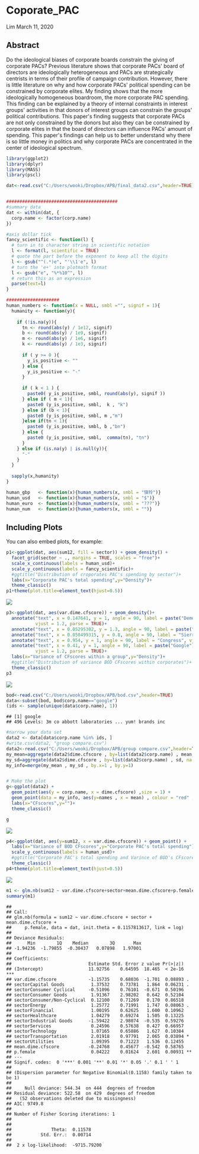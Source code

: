 Coporate\_PAC
================
Lim
March 11, 2020





Abstract
--------

Do the ideological biases of corporate boards constrain the giving of corporate PACs? Previous literature shows that corporate PACs' board of directors are ideologically heterogeneous and PACs are strategically centrists in terms of their profile of campaign contribution. However, there is little literature on why and how corporate PACs' political spending can be constrained by corporate elites. My finding shows that the more ideologically homogeneous boardroom, the more corporate PAC spending. This finding can be explained by a theory of internal constraints in interest groups' activities in that donors of interest groups can constrain the groups' political contributions. This paper's finding suggests that corporate PACs are not only constrained by the donors but also they can be constrained by corporate elites in that the board of directors can influence PACs' amount of spending. This paper's findings can help us to better understand why there is so little money in politics and why corporate PACs are concentrated in the center of ideological spectrum.

``` r
library(ggplot2)
library(dplyr)
library(MASS)
library(pscl)

dat<-read.csv("C:/Users/wooki/Dropbox/APB/final_data2.csv",header=TRUE)


##########################################
#summary data
dat <- within(dat, {
  corp.name <- factor(corp.name)
})
```

``` r
#axis dollar tick
fancy_scientific <- function(l) {
  # turn in to character string in scientific notation
  l <- format(l, scientific = TRUE)
  # quote the part before the exponent to keep all the digits
  l <- gsub("^(.*)e", "'\\1'e", l)
  # turn the 'e+' into plotmath format
  l <- gsub("e", "%*%10^", l)
  # return this as an expression
  parse(text=l)
}

####################
human_numbers <- function(x = NULL, smbl ="", signif = 1){
  humanity <- function(y){
    
    if (!is.na(y)){
      tn <- round(abs(y) / 1e12, signif)
      b <- round(abs(y) / 1e9, signif)
      m <- round(abs(y) / 1e6, signif)
      k <- round(abs(y) / 1e3, signif)
      
      if ( y >= 0 ){
        y_is_positive <- ""
      } else {
        y_is_positive <- "-"
      }
      
      if ( k < 1 ) {
        paste0( y_is_positive, smbl, round(abs(y), signif ))
      } else if ( m < 1){
        paste0 (y_is_positive, smbl,  k , "k")
      } else if (b < 1){
        paste0 (y_is_positive, smbl, m ,"m")
      }else if(tn < 1){
        paste0 (y_is_positive, smbl, b ,"bn")
      } else {
        paste0 (y_is_positive, smbl,  comma(tn), "tn")
      }
    } else if (is.na(y) | is.null(y)){
      "-"
    }
  }
  
  sapply(x,humanity)
}

human_gbp   <- function(x){human_numbers(x, smbl = "愼㸳")}
human_usd   <- function(x){human_numbers(x, smbl = "$")}
human_euro  <- function(x){human_numbers(x, smbl = "???")} 
human_num   <- function(x){human_numbers(x, smbl = "")} 
```

Including Plots
---------------

You can also embed plots, for example:

``` r
p1<-ggplot(dat, aes(sum12, fill = sector)) + geom_density() + 
  facet_grid(sector ~ ., margins = TRUE, scales = "free")+
  scale_x_continuous(labels = human_usd)+
  scale_y_continuous(labels = fancy_scientific)+
  #ggtitle("Distribution of croporates PAC's spending by sector")+
  labs(x="Corporate PAC's total spending",y="Density")+
  theme_classic()
p1+theme(plot.title=element_text(hjust=0.5))
```

![](corporate_pac_files/figure-markdown_github/unnamed-chunk-3-1.png)

``` r
p3<-ggplot(dat, aes(var.dime.cfscore)) + geom_density()+
  annotate("text", x = 0.147641, y = 1, angle = 90, label = paste("Democrat"), 
           vjust = 1.2, parse = TRUE)+
  annotate("text", x = 0.05295302, y = 1.3, angle = 90, label = paste("Republican"), vjust = 1.2)+
  annotate("text", x = 0.050499315, y = 0.8, angle = 90, label = "Sierra Club", vjust = 1.2)+
  annotate("text", x = 0.954, y = 1, angle = 90, label = "Congress", vjust = 1.2)+
  annotate("text", x = 0.41, y = 1, angle = 90, label = paste("Google"), 
           vjust = 1.2, parse = TRUE)+
  labs(x="Variance of CFscores within a group",y="Density")+
  #ggtitle("Distribution of variance BOD CFscores within corporates")+
  theme_classic()
p3
```

![](corporate_pac_files/figure-markdown_github/unnamed-chunk-4-1.png)

``` r
bod<-read.csv("C:/Users/wooki/Dropbox/APB/bod.csv",header=TRUE)
data<-subset(bod, bod$corp.name=="google")
(ids <- sample(unique(data$corp.name), 1))
```

    ## [1] google
    ## 496 Levels: 3m co abbott laboratories ... yum! brands inc

``` r
#narrow your data set
data2 <- data[data$corp.name %in% ids, ]
#write.csv(data2, "group compare.csv")
data2<-read.csv("C:/Users/wooki/Dropbox/APB/group compare.csv",header=TRUE)
my_mean=aggregate(data2$dime.cfscore , by=list(data2$corp.name) , mean, na.rm=T) ; colnames(my_mean)=c("names" , "mean")
my_sd=aggregate(data2$dime.cfscore , by=list(data2$corp.name) , sd, na.rm=T) ; colnames(my_sd)=c("names" , "sd")
my_info=merge(my_mean , my_sd , by.x=1 , by.y=1)


# Make the plot
g<-ggplot(data2) + 
  geom_point(aes(y = corp.name, x = dime.cfscore) ,size = 1) + 
  geom_point(data = my_info, aes(y=names , x = mean) , colour = "red" , size = 1) +
  labs(x="CFscores",y="")+
  theme_classic()

g
```

![](corporate_pac_files/figure-markdown_github/unnamed-chunk-5-1.png)

``` r
p4<-ggplot(dat, aes(y=sum12, x = var.dime.cfscore)) + geom_point() +
  labs(x="Variance of BOD CFscores",y="Corporate PAC's total spending")+
  scale_y_continuous(labels = human_usd)+
  #ggtitle("Corporate PAC's total spending and Varince of BOD's CFscores")+
  theme_classic()
p4+theme(plot.title=element_text(hjust=0.5))
```

![](corporate_pac_files/figure-markdown_github/unnamed-chunk-6-1.png)

``` r
m1 <- glm.nb(sum12 ~ var.dime.cfscore+sector+mean.dime.cfscore+p.female, data = dat)
summary(m1)
```

    ## 
    ## Call:
    ## glm.nb(formula = sum12 ~ var.dime.cfscore + sector + mean.dime.cfscore + 
    ##     p.female, data = dat, init.theta = 0.1157813617, link = log)
    ## 
    ## Deviance Residuals: 
    ##      Min        1Q    Median        3Q       Max  
    ## -1.94236  -1.79855  -0.30437   0.07898   1.97001  
    ## 
    ## Coefficients:
    ##                             Estimate Std. Error z value Pr(>|z|)    
    ## (Intercept)                 11.92756    0.64595  18.465  < 2e-16 ***
    ## var.dime.cfscore            -1.15735    0.68036  -1.701  0.08893 .  
    ## sectorCapital Goods          1.37532    0.73781   1.864  0.06231 .  
    ## sectorConsumer Cyclical     -0.51096    0.76101  -0.671  0.50196    
    ## sectorConsumer Goods         1.91367    2.98202   0.642  0.52104    
    ## sectorConsumer/Non-Cyclical  0.12100    0.71269   0.170  0.86518    
    ## sectorEnergy                 1.25772    0.71991   1.747  0.08063 .  
    ## sectorFinancial              1.00195    0.62625   1.600  0.10962    
    ## sectorHealthcare             1.04279    0.69274   1.505  0.13225    
    ## sectorIndustrial Goods      -1.59422    2.98074  -0.535  0.59276    
    ## sectorServices               0.24596    0.57638   0.427  0.66957    
    ## sectorTechnology             1.07165    0.65886   1.627  0.10384    
    ## sectorTransportation         2.01918    0.97791   2.065  0.03894 *  
    ## sectorUtilities              1.09395    0.71223   1.536  0.12455    
    ## mean.dime.cfscore           -0.24768    0.45677  -0.542  0.58765    
    ## p.female                     0.04222    0.01624   2.601  0.00931 ** 
    ## ---
    ## Signif. codes:  0 '***' 0.001 '**' 0.01 '*' 0.05 '.' 0.1 ' ' 1
    ## 
    ## (Dispersion parameter for Negative Binomial(0.1158) family taken to be 1)
    ## 
    ##     Null deviance: 544.34  on 444  degrees of freedom
    ## Residual deviance: 522.58  on 429  degrees of freedom
    ##   (52 observations deleted due to missingness)
    ## AIC: 9749.8
    ## 
    ## Number of Fisher Scoring iterations: 1
    ## 
    ## 
    ##               Theta:  0.11578 
    ##           Std. Err.:  0.00714 
    ## 
    ##  2 x log-likelihood:  -9715.79200
